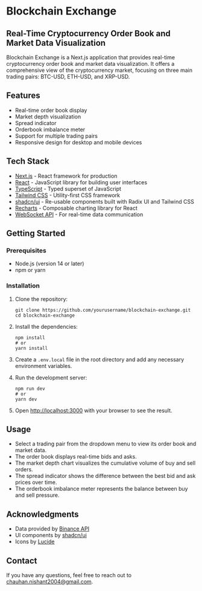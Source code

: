# Blockchain Exchange

## Real-Time Cryptocurrency Order Book and Market Data Visualization

Blockchain Exchange is a Next.js application that provides real-time cryptocurrency order book and market data visualization. It offers a comprehensive view of the cryptocurrency market, focusing on three main trading pairs: BTC-USD, ETH-USD, and XRP-USD.

## Features

- Real-time order book display
- Market depth visualization
- Spread indicator
- Orderbook imbalance meter
- Support for multiple trading pairs
- Responsive design for desktop and mobile devices

## Tech Stack

- [Next.js](https://nextjs.org/) - React framework for production
- [React](https://reactjs.org/) - JavaScript library for building user interfaces
- [TypeScript](https://www.typescriptlang.org/) - Typed superset of JavaScript
- [Tailwind CSS](https://tailwindcss.com/) - Utility-first CSS framework
- [shadcn/ui](https://ui.shadcn.com/) - Re-usable components built with Radix UI and Tailwind CSS
- [Recharts](https://recharts.org/) - Composable charting library for React
- [WebSocket API](https://developer.mozilla.org/en-US/docs/Web/API/WebSocket) - For real-time data communication

## Getting Started

### Prerequisites

- Node.js (version 14 or later)
- npm or yarn

### Installation

1. Clone the repository:

   ```
   git clone https://github.com/yourusername/blockchain-exchange.git
   cd blockchain-exchange
   ```

2. Install the dependencies:

   ```
   npm install
   # or
   yarn install
   ```

3. Create a `.env.local` file in the root directory and add any necessary environment variables.

4. Run the development server:

   ```
   npm run dev
   # or
   yarn dev
   ```

5. Open [http://localhost:3000](http://localhost:3000) with your browser to see the result.

## Usage

- Select a trading pair from the dropdown menu to view its order book and market data.
- The order book displays real-time bids and asks.
- The market depth chart visualizes the cumulative volume of buy and sell orders.
- The spread indicator shows the difference between the best bid and ask prices over time.
- The orderbook imbalance meter represents the balance between buy and sell pressure.

## Acknowledgments

- Data provided by [Binance API](https://binance-docs.github.io/apidocs/)
- UI components by [shadcn/ui](https://ui.shadcn.com/)
- Icons by [Lucide](https://lucide.dev/)

## Contact

If you have any questions, feel free to reach out to [chauhan.nishant2004@gmail.com](mailto:chauhan.nishant2004@gmail.com).
